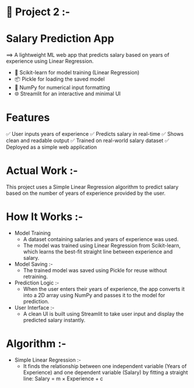 # 💼 Project 2 :-
# Salary Prediction App
  ==> A lightweight ML web app that predicts salary based on years of experience using Linear Regression.

  - 🔗 Scikit-learn for model training (Linear Regression)
  - 📦 Pickle for loading the saved model
  - 🐍 NumPy for numerical input formatting
  - 🌐 Streamlit for an interactive and minimal UI

#  Features
  ✅ User inputs years of experience
  ✅ Predicts salary in real-time
  ✅ Shows clean and readable output
  ✅ Trained on real-world salary dataset
  ✅  Deployed as a simple web application
# Actual Work :-
This project uses a Simple Linear Regression algorithm to predict salary based on the number of years of experience provided by the user.
# How It Works :-
  - Model Training
      - A dataset containing salaries and years of experience was used.
      - The model was trained using Linear Regression from Scikit-learn, which learns the best-fit straight line between experience and salary.
  - Model Saving :-
      - The trained model was saved using Pickle for reuse without retraining.
  - Prediction Logic :-
      - When the user enters their years of experience, the app converts it into a 2D array using NumPy and passes it to the model for prediction.
  - User Interface :-
      - A clean UI is built using Streamlit to take user input and display the predicted salary instantly.

# Algorithm :-
  - Simple Linear Regression :-
      - It finds the relationship between one independent variable (Years of Experience) and one dependent variable (Salary) by fitting a straight line:
        Salary = m × Experience + c




